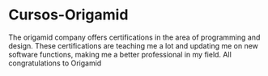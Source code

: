 # Cursos-Origamid
 The origamid company offers certifications in the area of ​​programming and design.  These certifications are teaching me a lot and updating me on new software functions, making me a better professional in my field.  All congratulations to Origamid
